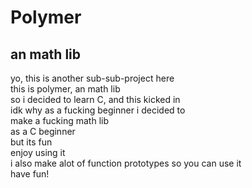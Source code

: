 # Polymer

## an math lib

yo, this is another sub-sub-project here\
this is polymer, an math lib\
so i decided to learn C, and this kicked in\
idk why as a fucking beginner i decided to\
make a fucking math lib\
as a C beginner\
but its fun\
enjoy using it\
i also make alot of function prototypes so you can use it\
have fun!

